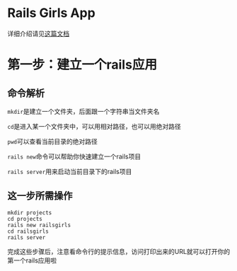 # Rails Girls App
详细介绍请见[这篇文档](http://guides.railsgirls.com/app/)

# 第一步：建立一个rails应用
## 命令解析
`mkdir`是建立一个文件夹，后面跟一个字符串当文件夹名

`cd`是进入某一个文件夹中，可以用相对路径，也可以用绝对路径

`pwd`可以查看当前目录的绝对路径

`rails new`命令可以帮助你快速建立一个rails项目

`rails server`用来启动当前目录下的rails项目

## 这一步所需操作
```
mkdir projects
cd projects
rails new railsgirls
cd railsgirls
rails server
```
完成这些步骤后，注意看命令行的提示信息，访问打印出来的URL就可以打开你的第一个rails应用啦
